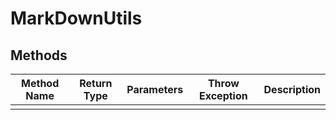# MarkDownUtils

## Methods

| Method Name | Return Type | Parameters | Throw Exception | Description |
| --- | --- | --- | --- | --- |
|  |  |  |  |  |